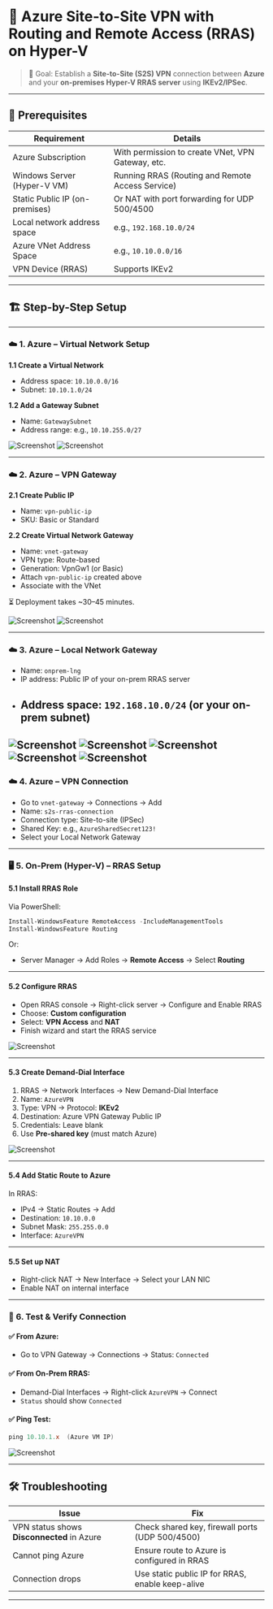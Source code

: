 
# 🔐 Azure Site-to-Site VPN with Routing and Remote Access (RRAS) on Hyper-V

> 📌 Goal: Establish a **Site-to-Site (S2S) VPN** connection between **Azure** and your **on-premises Hyper-V RRAS server** using **IKEv2/IPSec**.

---

## 📁 Prerequisites

| Requirement                          | Details                                                  |
|--------------------------------------|----------------------------------------------------------|
| Azure Subscription                   | With permission to create VNet, VPN Gateway, etc.        |
| Windows Server (Hyper-V VM)          | Running RRAS (Routing and Remote Access Service)         |
| Static Public IP (on-premises)       | Or NAT with port forwarding for UDP 500/4500             |
| Local network address space          | e.g., `192.168.10.0/24`                                  |
| Azure VNet Address Space             | e.g., `10.10.0.0/16`                                     |
| VPN Device (RRAS)                    | Supports IKEv2                                           |

---

## 🏗️ Step-by-Step Setup

---

### ☁️ 1. **Azure – Virtual Network Setup**

**1.1 Create a Virtual Network**
- Address space: `10.10.0.0/16`
- Subnet: `10.10.1.0/24`

**1.2 Add a Gateway Subnet**
- Name: `GatewaySubnet`
- Address range: e.g., `10.10.255.0/27`

![Screenshot](assets/Screenshot%202025-07-12%20182931.png)
![Screenshot](assets/Screenshot%202025-07-12%20183013.png)


---

### ☁️ 2. **Azure – VPN Gateway**

**2.1 Create Public IP**
- Name: `vpn-public-ip`
- SKU: Basic or Standard

**2.2 Create Virtual Network Gateway**
- Name: `vnet-gateway`
- VPN type: Route-based
- Generation: VpnGw1 (or Basic)
- Attach `vpn-public-ip` created above
- Associate with the VNet

⏳ Deployment takes ~30–45 minutes.

![Screenshot](assets/Screenshot%202025-07-12%20183031.png)
![Screenshot](assets/Screenshot%202025-07-12%20183038.png)

---

### ☁️ 3. **Azure – Local Network Gateway**

- Name: `onprem-lng`
- IP address: Public IP of your on-prem RRAS server
- Address space: `192.168.10.0/24` (or your on-prem subnet)
  -
![Screenshot](assets/Screenshot%202025-07-12%20184633.png)
![Screenshot](assets/Screenshot%202025-07-12%20184640.png)
![Screenshot](assets/Screenshot%202025-07-12%20184650.png)
![Screenshot](assets/Screenshot%202025-07-12%20184658.png)
![Screenshot](assets/Screenshot%202025-07-12%20184709.png)
---

### ☁️ 4. **Azure – VPN Connection**

- Go to `vnet-gateway` → Connections → Add
- Name: `s2s-rras-connection`
- Connection type: Site-to-site (IPSec)
- Shared Key: e.g., `AzureSharedSecret123!`
- Select your Local Network Gateway

---

### 🖥️ 5. **On-Prem (Hyper-V) – RRAS Setup**

#### 5.1 Install RRAS Role
Via PowerShell:
```powershell
Install-WindowsFeature RemoteAccess -IncludeManagementTools
Install-WindowsFeature Routing
```

Or:
- Server Manager → Add Roles → **Remote Access** → Select **Routing**

---

#### 5.2 Configure RRAS
- Open RRAS console → Right-click server → Configure and Enable RRAS
- Choose: **Custom configuration**
- Select: **VPN Access** and **NAT**
- Finish wizard and start the RRAS service

![Screenshot](assets/Screenshot%202025-07-12%20184709.png)

---

#### 5.3 Create Demand-Dial Interface

1. RRAS → Network Interfaces → New Demand-Dial Interface  
2. Name: `AzureVPN`  
3. Type: VPN → Protocol: **IKEv2**  
4. Destination: Azure VPN Gateway Public IP  
5. Credentials: Leave blank  
6. Use **Pre-shared key** (must match Azure)

![Screenshot](assets/Screenshot%202025-07-12%20184709.png)

---

#### 5.4 Add Static Route to Azure
In RRAS:
- IPv4 → Static Routes → Add
- Destination: `10.10.0.0`
- Subnet Mask: `255.255.0.0`
- Interface: `AzureVPN`

---

#### 5.5 Set up NAT
- Right-click NAT → New Interface → Select your LAN NIC
- Enable NAT on internal interface

---

### 🔁 6. **Test & Verify Connection**

#### ✅ From Azure:
- Go to VPN Gateway → Connections → Status: `Connected`

#### ✅ From On-Prem RRAS:
- Demand-Dial Interfaces → Right-click `AzureVPN` → Connect
- `Status` should show `Connected`

#### ✅ Ping Test:
```powershell
ping 10.10.1.x  (Azure VM IP)
```

![Screenshot](assets/Screenshot%202025-07-12%20184709.png)

---

## 🛠️ Troubleshooting

| Issue | Fix |
|-------|-----|
| VPN status shows **Disconnected** in Azure | Check shared key, firewall ports (UDP 500/4500) |
| Cannot ping Azure | Ensure route to Azure is configured in RRAS |
| Connection drops | Use static public IP for RRAS, enable keep-alive |

---
